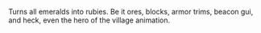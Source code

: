 Turns all emeralds into rubies. Be it ores, blocks, armor trims, beacon gui, and heck, even the hero of the village animation.
